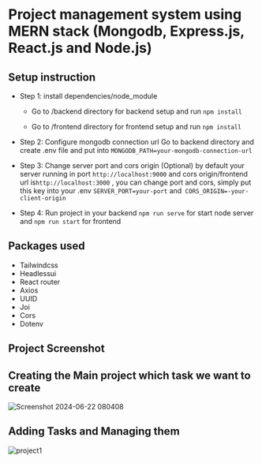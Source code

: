 # Project management system using MERN stack (Mongodb, Express.js, React.js and Node.js) 



## Setup instruction

- Step 1: install dependencies/node_module
  - Go to /backend directory for backend setup and run `npm install`

  - Go to /frontend directory for frontend setup and run `npm install`

- Step 2: Configure mongodb connection url
Go to backend directory and create .env file 
and put into `MONGODB_PATH=your-mongodb-connection-url`

- Step 3:  Change server port and cors origin (Optional)
by default your server running in port `http://localhost:9000` and cors origin/frontend url is`http://localhost:3000` , you can change port and cors, simply put this key into your .env
`SERVER_PORT=your-port` and` CORS_ORIGIN=-your-client-origin`

- Step 4: Run project
in your backend `npm run serve` for start node server and `npm run start` for frontend

## Packages used
- Tailwindcss
- Headlessui
- React router
- Axios
- UUID
- Joi
- Cors
- Dotenv


## Project Screenshot

## Creating the Main project which task we want to create
![Screenshot 2024-06-22 080408](https://github.com/Mayank1242/Task-Management-Using-MERN/assets/90859312/29502eba-50c8-4302-a994-d17c8d1b4f90)

## Adding Tasks and Managing them
![project1](https://github.com/Mayank1242/Task-Management-Using-MERN/assets/90859312/2284023a-788f-434c-ab6c-34344268da10)



